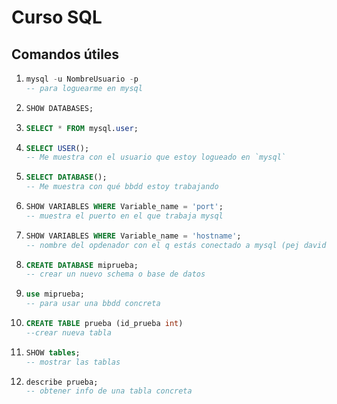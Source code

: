 # Curso SQL

## Comandos útiles

1. ```sql
   mysql -u NombreUsuario -p
   -- para loguearme en mysql
   ```
2. ```sql
   SHOW DATABASES;
   ```
3. ```sql
   SELECT * FROM mysql.user;
   ```
4. ```sql
   SELECT USER();
   -- Me muestra con el usuario que estoy logueado en `mysql`
   ```
5. ```sql
   SELECT DATABASE();
   -- Me muestra con qué bbdd estoy trabajando
   ```
6. ```sql
   SHOW VARIABLES WHERE Variable_name = 'port';
   -- muestra el puerto en el que trabaja mysql
   ```
7. ```sql
   SHOW VARIABLES WHERE Variable_name = 'hostname';
   -- nombre del opdenador con el q estás conectado a mysql (pej david-pc)
   ```
8. ```sql
   CREATE DATABASE miprueba;
   -- crear un nuevo schema o base de datos
   ```
9. ```sql
   use miprueba;
   -- para usar una bbdd concreta
   ```
10. ```sql
    CREATE TABLE prueba (id_prueba int)
    --crear nueva tabla
11. ```sql
    SHOW tables;
    -- mostrar las tablas
    ```
12. ```sql
    describe prueba;
    -- obtener info de una tabla concreta
    ```


